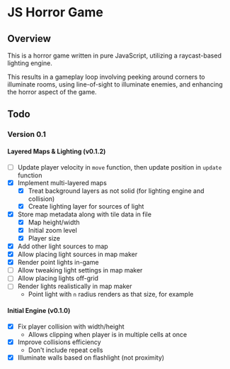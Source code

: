 # JS Horror Game

## Overview

This is a horror game written in pure JavaScript, utilizing a raycast-based lighting engine.

This results in a gameplay loop involving peeking around corners to illuminate rooms, using line-of-sight to illuminate enemies, and enhancing the horror aspect of the game.

## Todo

### Version 0.1

#### Layered Maps & Lighting (v0.1.2)

- [ ] Update player velocity in `move` function, then update position in `update` function
- [x] Implement multi-layered maps
  - [x] Treat background layers as not solid (for lighting engine and collision)
  - [x] Create lighting layer for sources of light
- [x] Store map metadata along with tile data in file
  - [x] Map height/width
  - [x] Initial zoom level
  - [x] Player size
- [x] Add other light sources to map
- [x] Allow placing light sources in map maker
- [x] Render point lights in-game
- [ ] Allow tweaking light settings in map maker
- [ ] Allow placing lights off-grid
- [ ] Render lights realistically in map maker
  - Point light with `n` radius renders as that size, for example

#### Initial Engine (v0.1.0)

- [x] Fix player collision with width/height
  - Allows clipping when player is in multiple cells at once
- [x] Improve collisions efficiency
  - Don't include repeat cells
- [x] Illuminate walls based on flashlight (not proximity)

